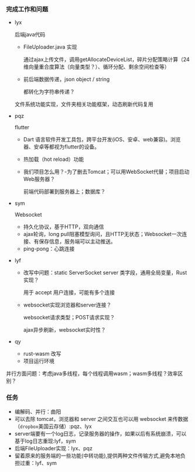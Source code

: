 ### 完成工作和问题

* lyx

  后端java代码

  * FileUploader.java 实现

    通过ajax上传文件，调用getAllocateDeviceList，碎片分配策略计算（24维向量重合度算法（向量类型？）、循环分配、剩余空间检查等）

  * 前后端数据传递，json object / string

    都转化为字符串传递？

  文件系统功能实现，文件夹相关功能框架，动态刷新代码复用

* pqz

  flutter

  * Dart 语言软件开发工具包，跨平台开发(iOS、安卓、web兼容)。浏览器、安卓等都视为flutter的设备。

  * 热加载（hot reload）功能

  * 我们项目怎么用？-为了删去Tomcat；可以用WebSocket代替；项目启动Web服务器？

    前端代码部署到服务器上；数据库？

* sym

  Websocket

  * 持久化协议，基于HTTP，双向通信
  * ajax轮询，long pull阻塞模型询问，且HTTP无状态；Websocket一次连接、有保存信息，服务端可以主动推送。
  * ping-pong：心跳连接

* lyf

  * 改写中问题：static ServerSocket server 类字段，通用全局变量，Rust实现？

    用于 accept 用户连接，可能有多个连接

  * websocket实现浏览器和server连接？

    websocket请求类型；POST请求实现？

    ajax异步刷新，websocket实时性？

* qy

  * rust-wasm 改写
  * 项目运行环境



并行方面问题：考虑java多线程，每个线程调用wasm；wasm多线程？效率区别？





### 任务

* 编解码、并行：曲阳
* 可以去除 tomcat，浏览器和 server 之间交互也可以用 websocket 来传数据（`dropbox`美国云存储）:pqz、lyx
* server端要有一个log日志，记录服务器的操作，如果以后有系统崩溃，可以基于log日志重现:lyf，sym
* 后端FileUploader实现：lyx、pqz
* 留着原来的服务端的一些功能(中转功能),提供两种文件传输方式,避免本地负担过重：lyf、sym

